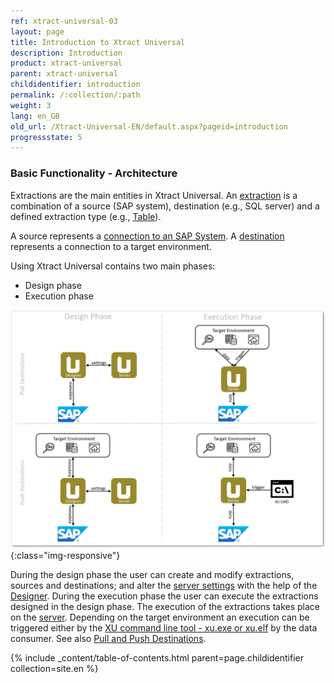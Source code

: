```yaml
---
ref: xtract-universal-03
layout: page
title: Introduction to Xtract Universal
description: Introduction
product: xtract-universal
parent: xtract-universal
childidentifier: introduction
permalink: /:collection/:path
weight: 3
lang: en_GB
old_url: /Xtract-Universal-EN/default.aspx?pageid=introduction
progressstate: 5
---
```


### Basic Functionality - Architecture

Extractions are the main entities in Xtract Universal. An [extraction](./getting-started/define-a-table-extraction) is a combination of a source (SAP system), 
destination (e.g., SQL server) and a defined extraction type (e.g., [Table](./table)). 


A source represents a [connection to an SAP System](./introduction/sap-connection). A [destination](./destinations) represents a connection to a target environment.


Using Xtract Universal contains two main phases:
- Design phase
- Execution phase

![xu-arch-01](/img/content/xu/xu-arch-01.png){:class="img-responsive"}

During the design phase the user can create and modify extractions, sources and destinations; and alter the [server settings](./server/server-settings) with the help of the [Designer](./getting-started/designer-overview).
During the execution phase the user can execute the extractions designed in the design phase. 
The execution of the extractions takes place on the [server](./server). Depending on the target environment an execution can be triggered either by the [XU command line tool - xu.exe or xu.elf](./advanced-techniques/scheduling_extraction) by the data consumer. See also [Pull and Push Destinations](./destinations#pull-and-push-destinations). 

{% include _content/table-of-contents.html parent=page.childidentifier collection=site.en %}
